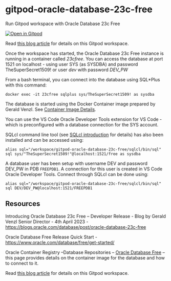 # gitpod-oracle-database-23c-free
Run Gitpod workspace with Oracle Database 23c Free

[![Open in Gitpod](https://gitpod.io/button/open-in-gitpod.svg)](https://gitpod.io/#https://github.com/lucasjellema/gitpod-oracle-database-23c-free)

Read [this blog article](https://technology.amis.nl/database/get-going-with-oracle-database-23c-free/) for details on this Gitpod workspace.

Once the workspace has started, the Oracle Database 23c Free instance is running in a container called *23cfree*.
You can access the database at port 1521 on localhost - using user SYS (as SYSDBA) and password TheSuperSecret1509! or user *dev* with password *DEV_PW*

From a bash terminal, you can connect into the database using SQL*Plus with this command:

```
docker exec -it 23cfree sqlplus sys/TheSuperSecret1509! as sysdba
```

The database is started using the Docker Container image prepared by Gerald Venzl. See [Container Image Details](https://container-registry.oracle.com/ords/f?p=113:4:116729705491998:::4:P4_REPOSITORY,AI_REPOSITORY,AI_REPOSITORY_NAME,P4_REPOSITORY_NAME,P4_EULA_ID,P4_BUSINESS_AREA_ID:1863,1863,Oracle%20Database%20Free,Oracle%20Database%20Free,1,0&cs=3a8c38qNZ-qkPvm0nwLnAj8Beg7b1gzprb9XP2yQtQSyeZc-9cHiFA5wGa_B0KICeppaUQkKeYPGmbLqNb74OFg). 

You can use the VS Code Oracle Developer Tools extension for VS Code - which is preconfigured with a database connection for the SYS account.

SQLcl command line tool (see [SQLcl introduction](https://www.oracle.com/database/sqldeveloper/technologies/sqlcl/) for details) has also been installed and can be accessed using:

```
alias sql="/workspace/gitpod-oracle-database-23c-free/sqlcl/bin/sql"
sql sys/"TheSuperSecret1509!"@localhost:1521/free as sysdba 
```  

A database user has been setup with username DEV and password DEV_PW in PDB `FREEPDB1`. A connection for this user is created in VS Code Oracle Developer Tools. Connect through SQLcl can be done using:

```
alias sql="/workspace/gitpod-oracle-database-23c-free/sqlcl/bin/sql"
sql DEV/DEV_PW@localhost:1521/FREEPDB1 
```  

## Resources

Introducing Oracle Database 23c Free – Developer Release - Blog by Gerald Venzl Senior Director - 4th April 2023 - https://blogs.oracle.com/database/post/oracle-database-23c-free

Oracle Database Free Release Quick Start - https://www.oracle.com/database/free/get-started/

Oracle Container Registry –Database Repositories  – [Oracle Database Free](https://container-registry.oracle.com/ords/f?p=113:4:116729705491998:::4:P4_REPOSITORY,AI_REPOSITORY,AI_REPOSITORY_NAME,P4_REPOSITORY_NAME,P4_EULA_ID,P4_BUSINESS_AREA_ID:1863,1863,Oracle%20Database%20Free,Oracle%20Database%20Free,1,0&cs=3a8c38qNZ-qkPvm0nwLnAj8Beg7b1gzprb9XP2yQtQSyeZc-9cHiFA5wGa_B0KICeppaUQkKeYPGmbLqNb74OFg) – this page provides details on the container image for the database and how to connect to it.

Read [this blog article](https://technology.amis.nl/database/get-going-with-oracle-database-23c-free/) for details on this Gitpod workspace.